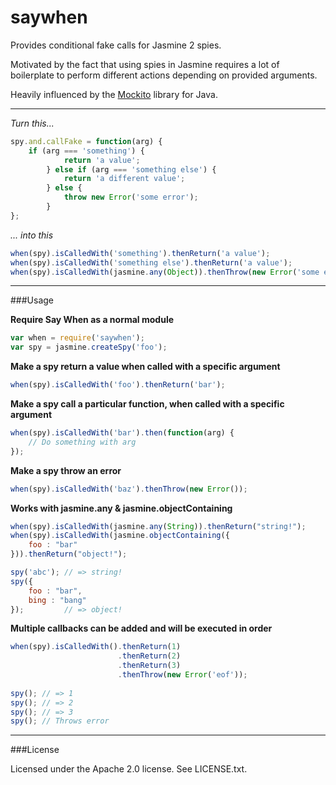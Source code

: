 saywhen
=======

Provides conditional fake calls for Jasmine 2 spies.

Motivated by the fact that using spies in Jasmine requires a lot of boilerplate to perform different actions depending on provided arguments.

Heavily influenced by the [Mockito](https://github.com/mockito/mockito) library for Java.

---

*Turn this...*

```javascript
spy.and.callFake = function(arg) {
    if (arg === 'something') {
		    return 'a value';
		} else if (arg === 'something else') {
		    return 'a different value';
		} else {
		    throw new Error('some error');
		}
};
```

*... into this*

```javascript
when(spy).isCalledWith('something').thenReturn('a value');
when(spy).isCalledWith('something else').thenReturn('a value');
when(spy).isCalledWith(jasmine.any(Object)).thenThrow(new Error('some error'));
```

---

###Usage

**Require Say When as a normal module**

```javascript
var when = require('saywhen');
var spy = jasmine.createSpy('foo');
```

**Make a spy return a value when called with a specific argument**

```javascript
when(spy).isCalledWith('foo').thenReturn('bar');
```

**Make a spy call a particular function, when called with a specific argument**

```javascript
when(spy).isCalledWith('bar').then(function(arg) {
    // Do something with arg
});
```

**Make a spy throw an error**

```javascript
when(spy).isCalledWith('baz').thenThrow(new Error());
```

**Works with jasmine.any & jasmine.objectContaining**

```javascript
when(spy).isCalledWith(jasmine.any(String)).thenReturn("string!");
when(spy).isCalledWith(jasmine.objectContaining({
    foo : "bar"
})).thenReturn("object!");

spy('abc'); // => string!
spy({
    foo : "bar",
    bing : "bang"
});         // => object!
```

**Multiple callbacks can be added and will be executed in order**

```javascript
when(spy).isCalledWith().thenReturn(1)
                        .thenReturn(2)
                        .thenReturn(3)
                        .thenThrow(new Error('eof'));
                        
spy(); // => 1
spy(); // => 2
spy(); // => 3
spy(); // Throws error
```

---

###License

Licensed under the Apache 2.0 license. See LICENSE.txt.